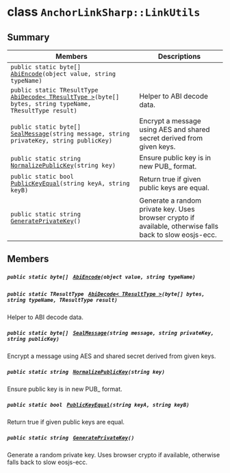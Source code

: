# class `AnchorLinkSharp::LinkUtils` 

## Summary

 Members                                | Descriptions                                
----------------------------------------|---------------------------------------------
`public static byte[] ` [`AbiEncode`](#class_anchor_link_sharp_1_1_link_utils_1adab3b9354609878652e652f1f9fc620a)`(object value, string typeName)` | 
`public static TResultType ` [`AbiDecode< TResultType >`](#class_anchor_link_sharp_1_1_link_utils_1a5952626941960f110b92a0a3438bae3b)`(byte[] bytes, string typeName, TResultType result)` | Helper to ABI decode data.
`public static byte[] ` [`SealMessage`](#class_anchor_link_sharp_1_1_link_utils_1a538ddc29affee1a165387aab12338828)`(string message, string privateKey, string publicKey)` | Encrypt a message using AES and shared secret derived from given keys.
`public static string ` [`NormalizePublicKey`](#class_anchor_link_sharp_1_1_link_utils_1af14e57b1b17d5e8c8bd1a14316c8356f)`(string key)` | Ensure public key is in new PUB_ format.
`public static bool ` [`PublicKeyEqual`](#class_anchor_link_sharp_1_1_link_utils_1aee35594576cbcd989a3885af2d8f6afb)`(string keyA, string keyB)` | Return true if given public keys are equal.
`public static string ` [`GeneratePrivateKey`](#class_anchor_link_sharp_1_1_link_utils_1a5b46dbec4572c7e31e33244880b89991)`()` | Generate a random private key. Uses browser crypto if available, otherwise falls back to slow eosjs-ecc.

## Members

##### `public static byte[] ` [`AbiEncode`](#class_anchor_link_sharp_1_1_link_utils_1adab3b9354609878652e652f1f9fc620a)`(object value, string typeName)` 

##### `public static TResultType ` [`AbiDecode< TResultType >`](#class_anchor_link_sharp_1_1_link_utils_1a5952626941960f110b92a0a3438bae3b)`(byte[] bytes, string typeName, TResultType result)` 

Helper to ABI decode data.

##### `public static byte[] ` [`SealMessage`](#class_anchor_link_sharp_1_1_link_utils_1a538ddc29affee1a165387aab12338828)`(string message, string privateKey, string publicKey)` 

Encrypt a message using AES and shared secret derived from given keys.

##### `public static string ` [`NormalizePublicKey`](#class_anchor_link_sharp_1_1_link_utils_1af14e57b1b17d5e8c8bd1a14316c8356f)`(string key)` 

Ensure public key is in new PUB_ format.

##### `public static bool ` [`PublicKeyEqual`](#class_anchor_link_sharp_1_1_link_utils_1aee35594576cbcd989a3885af2d8f6afb)`(string keyA, string keyB)` 

Return true if given public keys are equal.

##### `public static string ` [`GeneratePrivateKey`](#class_anchor_link_sharp_1_1_link_utils_1a5b46dbec4572c7e31e33244880b89991)`()` 

Generate a random private key. Uses browser crypto if available, otherwise falls back to slow eosjs-ecc.

